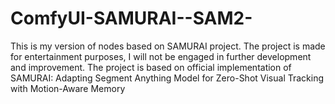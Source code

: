 # ComfyUI-SAMURAI--SAM2-
This is my version of nodes based on SAMURAI project. The project is made for entertainment purposes, I will not be engaged in further development and improvement.  The project is based on official implementation of SAMURAI: Adapting Segment Anything Model for Zero-Shot Visual Tracking with Motion-Aware Memory
